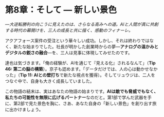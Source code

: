 # 第8章：そして — 新しい景色

*—大逆転勝利の向こうに見えたのは、さらなる高みへの道。AIと人間が真に共創する時代の幕開けを、三人の成長と共に描く、感動のフィナーレ。*

アクアフォース案件の受注という華々しい成功。しかし、それは終わりではなく、新たな始まりでした。社長が明かした創業時からの夢—**アナログの温かみとデジタルの鋭さの融合**—を、三人は見事に体現してみせたのです。

達也は気づきます。「俺の経験が、AIを通じて『見える化』されるなんて」（**Tip 46: 第二の脳の構築**）。京子も認めます。「データだけでは、人の心は動かせなかった」（**Tip 11: AIとの壁打ち**で新たな視点を獲得）。そしてリュウジは、二人をつなぐ中で、自身も大きく成長していました。

この物語の結末は、実はあなたの物語の始まりです。**AIは敵でも脅威でもなく、私たちの可能性を無限に広げるパートナー**なのだと。第1部で学んだ武器を手に、第2部で見た景色を胸に、さあ、あなた自身の「新しい景色」を創り出す旅に出かけましょう。

